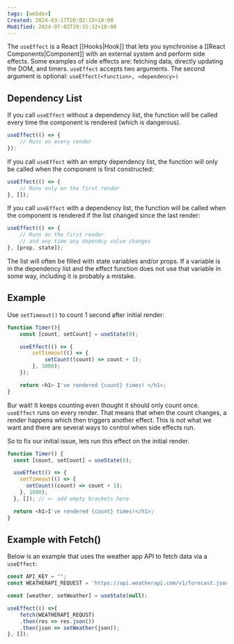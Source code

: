 ```yaml
---
tags: [webdev]
Created: 2024-03-17T20:02:15+10:00
Modified: 2024-07-03T19:35:32+10:00
---
```

The `useEffect` is a React [[Hooks|Hook]] that lets you synchronise a [[React Components|Component]] with an external system and perform side effects. Some examples of side effects are: fetching data, directly updating the DOM, and timers. `useEffect` accepts two arguments. The second argument is optional: `useEffect(<function>, <dependency>)`

## Dependency List
If you call `useEffect` without a dependency list, the function will be called every time the component is rendered (which is dangerous).
```js
useEffect(() => {
	// Runs on every render
});
```
If you call `useEffect` with an empty dependency list, the function will only be called when the component is first constructed:
```js
useEffect(() => {
	// Runs only on the first render
}, []);
```
If you call `useEffect` with a dependency list, the function will be called when the component is rendered if the list changed since the last render:
```js
useEffect(() => {
	// Runs on the first render
	// and any time any dependcy value changes
}, [prop, state]);
```
The list will often be filled with state variables and/or props. If a variable is in the dependency list and the effect function does not use that variable in some way, including it is probably a mistake. 

## Example
Use `setTimeout()` to count 1 second after initial render:
```js
function Timer(){
	const [count, setCount] = useState(0);

	useEffect(() => {
		setTimeout(() => {
			setCount((count) => count + 1);
		}, 1000);
	});

	return <h1> I've rendered {count} times! </h1>;
}
```
Bur wait! It keeps counting even thought it should only count once. `useEffect` runs on every render. That means that when the count changes, a render happens which then triggers another effect. This is not what we want and there are several ways to control when side effects run.

So to fix our initial issue, lets run this effect on the initial render.
```js
function Timer() {
  const [count, setCount] = useState(0);

  useEffect(() => {
    setTimeout(() => {
      setCount((count) => count + 1);
    }, 1000);
  }, []); // <- add empty brackets here

  return <h1>I've rendered {count} times!</h1>;
}
```
## Example with Fetch()
Below is an example that uses the weather app API to fetch data via a `useEffect`:
```js
const API_KEY = "";
const WEATHERAPI_REQUEST = 'https://api.weatherapi.com/v1/forecast.json?key={API_KEY}&...'

const [weather, setWeather] = useState(null);

useEffect(() =>{
	fetch(WEATHERAPI_REQUST)
	.then(res => res.json())
	.then(json => setWeather(json));
}, []);
```
